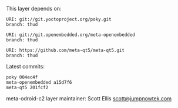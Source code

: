 This layer depends on:

    URI: git://git.yoctoproject.org/poky.git
    branch: thud

    URI: git://git.openembedded.org/meta-openembedded
    branch: thud

    URI: https://github.com/meta-qt5/meta-qt5.git
    branch: thud

Latest commits:

    poky 004ec4f
    meta-openembedded a15d7f6
    meta-qt5 201fcf2

meta-odroid-c2 layer maintainer: Scott Ellis <scott@jumpnowtek.com>
